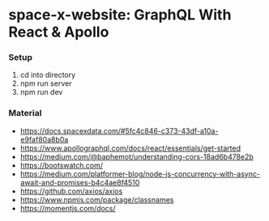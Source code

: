 # space-x-website: GraphQL With React & Apollo


### Setup
1. cd into directory
2. npm run server
3. npm run dev

### Material
- https://docs.spacexdata.com/#5fc4c846-c373-43df-a10a-e9faf80a8b0a
- https://www.apollographql.com/docs/react/essentials/get-started
- https://medium.com/@baphemot/understanding-cors-18ad6b478e2b
- https://bootswatch.com/
- https://medium.com/platformer-blog/node-js-concurrency-with-async-await-and-promises-b4c4ae8f4510
- https://github.com/axios/axios
- https://www.npmjs.com/package/classnames
- https://momentjs.com/docs/
